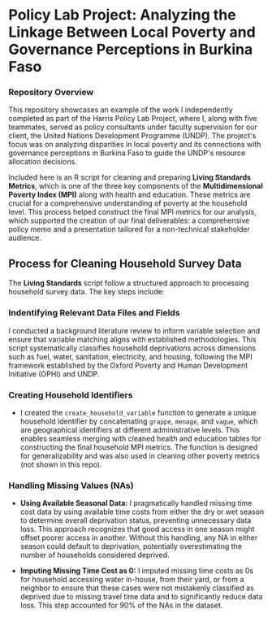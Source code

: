 # Policy Lab Project: Analyzing the Linkage Between Local Poverty and Governance Perceptions in Burkina Faso

### Repository Overview

This repository showcases an example of the work I independently completed as part of the Harris Policy Lab Project, where I, along with five teammates, served as policy consultants under faculty supervision for our client, the United Nations Development Programme (UNDP). The project's focus was on analyzing disparities in local poverty and its connections with governance perceptions in Burkina Faso to guide the UNDP's resource allocation decisions. 

Included here is an R script for cleaning and preparing **Living Standards Metrics**, which is one of the three key components of the **Multidimensional Poverty Index (MPI)** along with health and education. These metrics are crucial for a comprehensive understanding of poverty at the household level. This process helped construct the final MPI metrics for our analysis, which supported the creation of our final deliverables: a comprehensive policy memo and a presentation tailored for a non-technical stakeholder audience.

## Process for Cleaning Household Survey Data

The **Living Standards** script follow a structured approach to processing household survey data. The key steps include:

### Indentifying Relevant Data Files and Fields

I conducted a background literature review to inform variable selection and ensure that variable matching aligns with established methodologies. This script systematically classifies household deprivations across dimensions such as fuel, water, sanitation, electricity, and housing, following the MPI framework established by the Oxford Poverty and Human Development Initiative (OPHI) and UNDP.


### Creating Household Identifiers

* I created the `create_household_variable` function to generate a unique household identifier by concatenating `grappe`, `menage`, and `vague`, which are geographical identifiers at different administrative levels. This enables seamless merging with cleaned health and education tables for constructing the final household MPI metrics. The function is designed for generalizability and was also used in cleaning other poverty metrics (not shown in this repo).


### Handling Missing Values (NAs)

  * **Using Available Seasonal Data:** I pragmatically handled missing time cost data by using available time costs from either the dry or wet season to determine overall deprivation status, preventing unnecessary data loss. This approach recognizes that good access in one season might offset poorer access in another. Without this handling, any NA in either season could default to deprivation, potentially overestimating the number of households considered deprived.
    
  * **Imputing Missing Time Cost as 0:** I imputed missing time costs as 0s for household accessing water in-house, from their yard, or from a neighbor to ensure that these cases were not mistakenly classified as deprived due to missing travel time data and to significantly reduce data loss. This step accounted for 90% of the NAs in the dataset.

